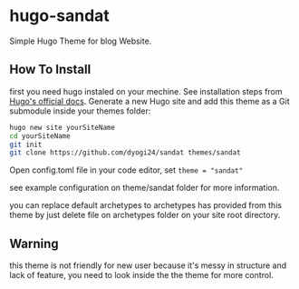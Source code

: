 # hugo-sandat

Simple Hugo Theme for blog Website.

## How To Install

first you need hugo instaled on your mechine. See installation steps from [Hugo's official docs](https://gohugo.io/getting-started/installing/).
Generate a new Hugo site and add this theme as a Git submodule inside your themes folder:

```bash
hugo new site yourSiteName
cd yourSiteName
git init
git clone https://github.com/dyogi24/sandat themes/sandat
```
Open config.toml file in your code editor, set `theme = "sandat"`

see example configuration on theme/sandat folder for more information.

you can replace default archetypes to archetypes has provided from this theme by just delete file on archetypes folder on your site root directory.

## Warning 

this theme is not friendly for new user because it's messy in structure and lack of feature, you need to look inside the the theme for more control.


